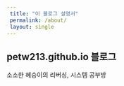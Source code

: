 ```yaml
---
 title: "이 블로그 설명서"
 permalink: /about/
 layout: single
---
```


## petw213.github.io 블로그

소소한 혜승이의 리버싱, 시스템 공부방
